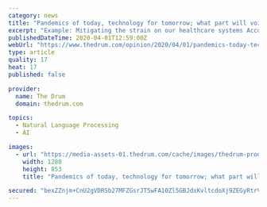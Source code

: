 ```yaml
---
category: news
title: "Pandemics of today, technology for tomorrow; what part will voice play in the future?"
excerpt: "Example: Mitigating the strain on our healthcare systems According to Xinmin Evening News, a voice recognition bot is now being used in Shanghai to automate screening tests for COVID-19, running 200 calls within 5 minutes, compared to the two to three hours it would take manually. Artificial intelligence developer and US based platform Orbita ..."
publishedDateTime: 2020-04-01T12:59:00Z
webUrl: "https://www.thedrum.com/opinion/2020/04/01/pandemics-today-technology-tomorrow-what-part-will-voice-play-the-future"
type: article
quality: 17
heat: 17
published: false

provider:
  name: The Drum
  domain: thedrum.com

topics:
  - Natural Language Processing
  - AI

images:
  - url: "https://media-assets-01.thedrum.com/cache/images/thedrum-prod/s3-news-tmp-213062-andres-urena-k1osf_h2fza-unsplash--default--1280.jpg"
    width: 1280
    height: 853
    title: "Pandemics of today, technology for tomorrow; what part will voice play in the future?"

secured: "bexZZnjm+CnU2gVDRSb27MFZGsrJT5wFA10Zl5GBJdxKvltcdoXj9ZEGyRtrVkhIEPvLhGniuoaVN4TSJx09bT7l/Q7k+tNmS+MSyvgpFYkOiDJhr8oMqe9NzfNZTLZH64hYJkGYMCGEzuXXIcSlUYk4xKAxjWHyMmk61SVTgxV605RSnLufnlNxFEZzTlOxYXcjWxzUVnW4G0bzWdjstTR9lTilhJFZNLJev6QqE17J3hn18+foEk8IISLwIOgBVRpQ8ZwIona35/7CfUvnknwtFyaf6x4NJ1LYsXcOAv0JC+zvBrMVmfo4Dt6Mo93wwW6XJRqhaZVacp6Mt7LnrRBdszkgzopioFIOZ44eDqNLyIPZv0YhASEUccc28Lt8wCDX9PkbLWilTw2B2s76cbgn7yHPWRRiVH/3GFAZgFokRirMq3tstU2VrbZ6oZtgFceF858xcaIGg2TpmlBipHP7LY36/cy+g9YWHKImSs4=;VX9I/OpsPLvkm2wc6XX+Vw=="
---
```


